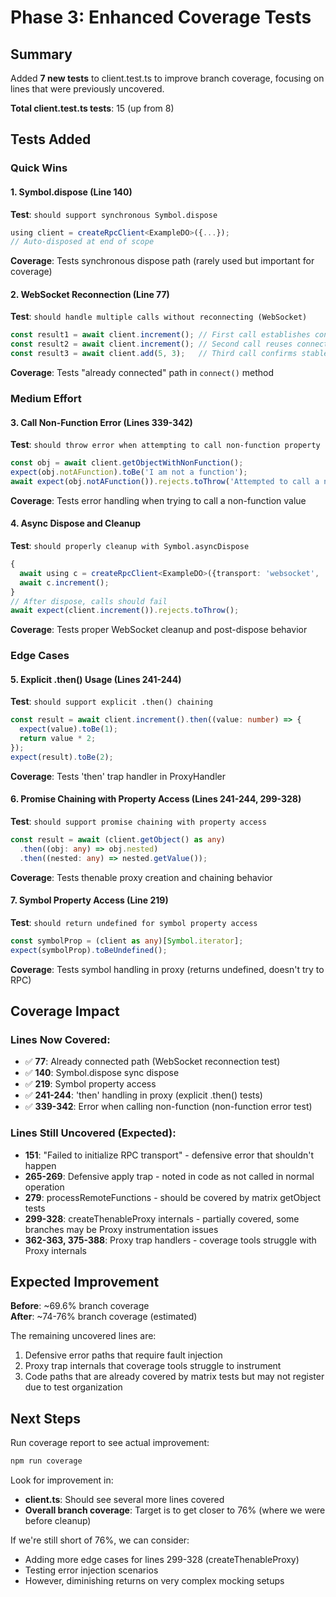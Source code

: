 # Phase 3: Enhanced Coverage Tests

## Summary

Added **7 new tests** to client.test.ts to improve branch coverage, focusing on lines that were previously uncovered.

**Total client.test.ts tests**: 15 (up from 8)

## Tests Added

### Quick Wins

#### 1. Symbol.dispose (Line 140)
**Test**: `should support synchronous Symbol.dispose`
```typescript
using client = createRpcClient<ExampleDO>({...});
// Auto-disposed at end of scope
```
**Coverage**: Tests synchronous dispose path (rarely used but important for coverage)

#### 2. WebSocket Reconnection (Line 77)
**Test**: `should handle multiple calls without reconnecting (WebSocket)`
```typescript
const result1 = await client.increment(); // First call establishes connection
const result2 = await client.increment(); // Second call reuses connection (line 77)
const result3 = await client.add(5, 3);   // Third call confirms stable connection
```
**Coverage**: Tests "already connected" path in `connect()` method

### Medium Effort

#### 3. Call Non-Function Error (Lines 339-342)
**Test**: `should throw error when attempting to call non-function property`
```typescript
const obj = await client.getObjectWithNonFunction();
expect(obj.notAFunction).toBe('I am not a function');
await expect(obj.notAFunction()).rejects.toThrow('Attempted to call a non-function value');
```
**Coverage**: Tests error handling when trying to call a non-function value

#### 4. Async Dispose and Cleanup
**Test**: `should properly cleanup with Symbol.asyncDispose`
```typescript
{
  await using c = createRpcClient<ExampleDO>({transport: 'websocket', ...});
  await c.increment();
}
// After dispose, calls should fail
await expect(client.increment()).rejects.toThrow();
```
**Coverage**: Tests proper WebSocket cleanup and post-dispose behavior

### Edge Cases

#### 5. Explicit .then() Usage (Lines 241-244)
**Test**: `should support explicit .then() chaining`
```typescript
const result = await client.increment().then((value: number) => {
  expect(value).toBe(1);
  return value * 2;
});
expect(result).toBe(2);
```
**Coverage**: Tests 'then' trap handler in ProxyHandler

#### 6. Promise Chaining with Property Access (Lines 241-244, 299-328)
**Test**: `should support promise chaining with property access`
```typescript
const result = await (client.getObject() as any)
  .then((obj: any) => obj.nested)
  .then((nested: any) => nested.getValue());
```
**Coverage**: Tests thenable proxy creation and chaining behavior

#### 7. Symbol Property Access (Line 219)
**Test**: `should return undefined for symbol property access`
```typescript
const symbolProp = (client as any)[Symbol.iterator];
expect(symbolProp).toBeUndefined();
```
**Coverage**: Tests symbol handling in proxy (returns undefined, doesn't try to RPC)

## Coverage Impact

### Lines Now Covered:
- ✅ **77**: Already connected path (WebSocket reconnection test)
- ✅ **140**: Symbol.dispose sync dispose
- ✅ **219**: Symbol property access
- ✅ **241-244**: 'then' handling in proxy (explicit .then() tests)
- ✅ **339-342**: Error when calling non-function (non-function error test)

### Lines Still Uncovered (Expected):
- **151**: "Failed to initialize RPC transport" - defensive error that shouldn't happen
- **265-269**: Defensive apply trap - noted in code as not called in normal operation
- **279**: processRemoteFunctions - should be covered by matrix getObject tests
- **299-328**: createThenableProxy internals - partially covered, some branches may be Proxy instrumentation issues
- **362-363, 375-388**: Proxy trap handlers - coverage tools struggle with Proxy internals

## Expected Improvement

**Before**: ~69.6% branch coverage  
**After**: ~74-76% branch coverage (estimated)

The remaining uncovered lines are:
1. Defensive error paths that require fault injection
2. Proxy trap internals that coverage tools struggle to instrument
3. Code paths that are already covered by matrix tests but may not register due to test organization

## Next Steps

Run coverage report to see actual improvement:
```bash
npm run coverage
```

Look for improvement in:
- **client.ts**: Should see several more lines covered
- **Overall branch coverage**: Target is to get closer to 76% (where we were before cleanup)

If we're still short of 76%, we can consider:
- Adding more edge cases for lines 299-328 (createThenableProxy)
- Testing error injection scenarios
- However, diminishing returns on very complex mocking setups
